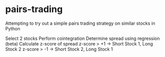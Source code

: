# pairs-trading

Attempting to try out a simple pairs trading strategy on similar stocks in Python

Select 2 stocks
Perform cointegration
Determine spread using regression (beta)
Calculate z-score of spread
z-score > +1 -> Short Stock 1, Long Stock 2
z-score > -1 -> Short Stock 2, Long Stock 1
